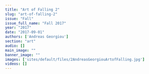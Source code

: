 ```yaml
---
title: "Art of Falling 2"
slug: "art-of-falling-2"
issue: "Fall"
issue_full_name: "Fall 2017"
year: "2017"
date: "2017-09-01"
authors: ['Andreas Georgiou']
section: "art"
audio: []
main_image: ""
banner_image: ""
images: ['sites/default/files/2AndreasGeorgiouArtofFalling.jpg']
videos: []
---
```

